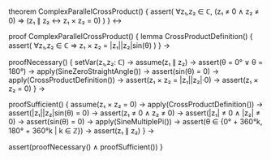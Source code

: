 theorem ComplexParallelCrossProduct() {
  assert(
    ∀z₁,z₂ ∈ ℂ, (z₁ ≠ 0 ∧ z₂ ≠ 0) ⇒ 
    (z₁ ∥ z₂ ↔ z₁ × z₂ = 0)
  )
} ↔

proof ComplexParallelCrossProduct() {
  lemma CrossProductDefinition() {
    assert(
      ∀z₁,z₂ ∈ ℂ ⇒ 
      z₁ × z₂ = |z₁||z₂|sin(θ)
    )
  } →

  proofNecessary() {
    setVar(z₁,z₂: ℂ) →
    assume(z₁ ∥ z₂) →
    assert(θ = 0° ∨ θ = 180°) →
    apply(SineZeroStraightAngle()) →
    assert(sin(θ) = 0) →
    apply(CrossProductDefinition()) →
    assert(z₁ × z₂ = |z₁||z₂|·0) →
    assert(z₁ × z₂ = 0)
  } →

  proofSufficient() {
    assume(z₁ × z₂ = 0) →
    apply(CrossProductDefinition()) →
    assert(|z₁||z₂|sin(θ) = 0) →
    assert(z₁ ≠ 0 ∧ z₂ ≠ 0) →
    assert(|z₁| ≠ 0 ∧ |z₂| ≠ 0) →
    assert(sin(θ) = 0) →
    apply(SineMultiplePi()) →
    assert(θ ∈ {0° + 360°k, 180° + 360°k | k ∈ ℤ}) →
    assert(z₁ ∥ z₂)
  } →

  assert(proofNecessary() ∧ proofSufficient())
}